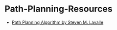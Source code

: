 # Path-Planning-Resources
* [Path Planning Algorithm by Steven M. Lavalle](http://lavalle.pl/planning/) 